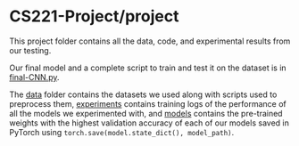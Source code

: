 # CS221-Project/project

This project folder contains all the data, code, and experimental results from our testing.

Our final model and a complete script to train and test it on the dataset is in [final-CNN.py](final-CNN.py).

The [data](data) folder contains the datasets we used along with scripts used to preprocess them, [experiments](experiments) contains training logs of the performance of all the models we experimented with, and [models](models) contains the pre-trained weights with the highest validation accuracy of each of our models saved in PyTorch using `torch.save(model.state_dict(), model_path)`.